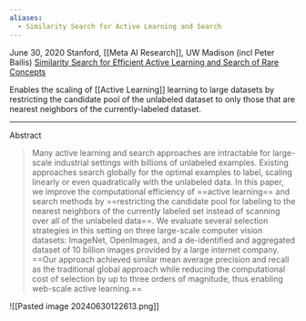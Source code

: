 ```yaml
---
aliases:
  - Similarity Search for Active Learning and Search
---
```

June 30, 2020
Stanford, [[Meta AI Research]], UW Madison (incl Peter Bailis)
[Similarity Search for Efficient Active Learning and Search of Rare Concepts](https://arxiv.org/abs/2007.00077)

Enables the scaling of [[Active Learning]] learning to large datasets by restricting the candidate pool of the unlabeled dataset to only those that are nearest neighbors of the currently-labeled dataset. 

---


Abstract
> Many active learning and search approaches are intractable for large-scale industrial settings with billions of unlabeled examples. Existing approaches search globally for the optimal examples to label, scaling linearly or even quadratically with the unlabeled data. In this paper, we improve the computational efficiency of ==active learning== and search methods by ==restricting the candidate pool for labeling to the nearest neighbors of the currently labeled set instead of scanning over all of the unlabeled data==. We evaluate several selection strategies in this setting on three large-scale computer vision datasets: ImageNet, OpenImages, and a de-identified and aggregated dataset of 10 billion images provided by a large internet company. ==Our approach achieved similar mean average precision and recall as the traditional global approach while reducing the computational cost of selection by up to three orders of magnitude, thus enabling web-scale active learning.==



![[Pasted image 20240630122613.png]]
